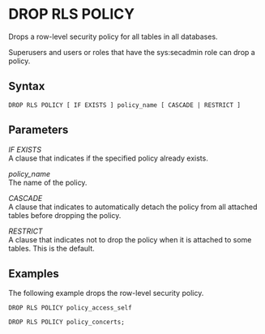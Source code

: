 # DROP RLS POLICY<a name="r_DROP_RLS_POLICY"></a>

Drops a row\-level security policy for all tables in all databases\.

Superusers and users or roles that have the sys:secadmin role can drop a policy\.

## Syntax<a name="r_DROP_RLS_POLICY-synopsis"></a>

```
DROP RLS POLICY [ IF EXISTS ] policy_name [ CASCADE | RESTRICT ]
```

## Parameters<a name="r_DROP_RLS_POLICY-parameters"></a>

 *IF EXISTS*   
A clause that indicates if the specified policy already exists\.

 *policy\_name*   
The name of the policy\.

 *CASCADE*   
A clause that indicates to automatically detach the policy from all attached tables before dropping the policy\.

 *RESTRICT*   
A clause that indicates not to drop the policy when it is attached to some tables\. This is the default\.

## Examples<a name="r_DROP_RLS_POLICY-examples"></a>

The following example drops the row\-level security policy\.

```
DROP RLS POLICY policy_access_self
```

```
DROP RLS POLICY policy_concerts;
```
